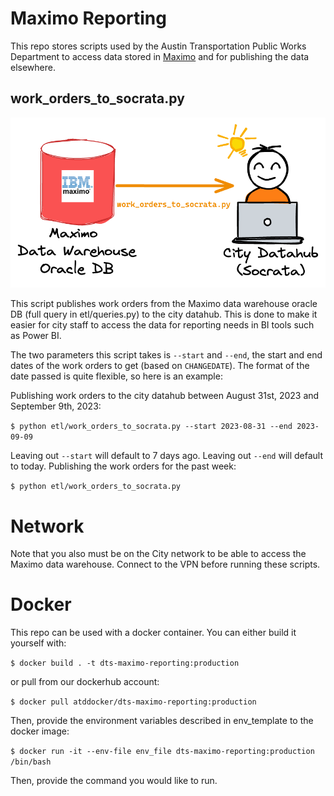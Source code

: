 # Maximo Reporting

This repo stores scripts used by the Austin Transportation Public Works Department to access data stored in [Maximo](https://www.ibm.com/products/maximo) and for publishing the data elsewhere.

## work_orders_to_socrata.py

![diagram of the dataflow going from the Maximo data warehouse oracle DB to the socrata city datahub](docs/dataflow.png)

This script publishes work orders from the Maximo data warehouse oracle DB (full query in etl/queries.py) to the city datahub. This is done to make it easier for city staff to access the data for reporting needs in BI tools such as Power BI.

The two parameters this script takes is `--start` and `--end`, the start and end dates of the work orders to get (based on `CHANGEDATE`). The format of the date passed is quite flexible, so here is an example:

Publishing work orders to the city datahub between August 31st, 2023 and September 9th, 2023:

`$ python etl/work_orders_to_socrata.py --start 2023-08-31 --end 2023-09-09`

Leaving out `--start` will default to 7 days ago. Leaving out `--end` will default to today. Publishing the work orders for the past week:

`$ python etl/work_orders_to_socrata.py`

# Network

Note that you also must be on the City network to be able to access the Maximo data warehouse. Connect to the VPN before running these scripts.

# Docker

This repo can be used with a docker container. You can either build it yourself with:

`$ docker build . -t dts-maximo-reporting:production`

or pull from our dockerhub account:

`$ docker pull atddocker/dts-maximo-reporting:production`

Then, provide the environment variables described in env_template to the docker image:

`$ docker run -it --env-file env_file dts-maximo-reporting:production /bin/bash` 

Then, provide the command you would like to run.